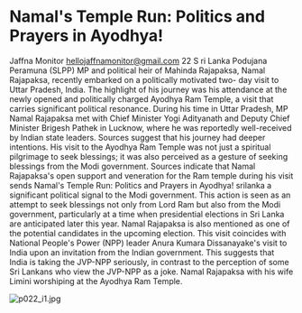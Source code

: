 # Namal's Temple Run: Politics and Prayers in Ayodhya!

Jaffna Monitor
hellojaffnamonitor@gmail.com
22
S
ri Lanka Podujana Peramuna 
(SLPP) MP and political heir 
of Mahinda Rajapaksa, Namal 
Rajapaksa, recently embarked 
on a politically motivated two-
day visit to Uttar Pradesh, India. 
The highlight of his journey 
was his attendance at the newly 
opened and politically charged 
Ayodhya Ram Temple, a visit 
that carries significant political 
resonance.
During his time in Uttar Pradesh, 
MP Namal Rajapaksa met with 
Chief Minister Yogi Adityanath 
and Deputy Chief Minister 
Brigesh Pathek in Lucknow, 
where 
he 
was 
reportedly 
well-received by Indian state 
leaders. Sources suggest that his 
journey had deeper intentions. 
His visit to the Ayodhya Ram 
Temple was not just a spiritual 
pilgrimage to seek blessings; it 
was also perceived as a gesture 
of seeking blessings from the 
Modi government.
Sources indicate that Namal 
Rajapaksa's 
open 
support 
and veneration for the Ram 
temple during his visit sends 
Namal's Temple Run: 
Politics and Prayers in Ayodhya!
srilanka
a significant political signal to the Modi government. This 
action is seen as an attempt to seek blessings not only from 
Lord Ram but also from the Modi government, particularly at 
a time when presidential elections in Sri Lanka are anticipated 
later this year. Namal Rajapaksa is also mentioned as one of 
the potential candidates in the upcoming election.
This visit coincides with National People's Power (NPP) 
leader Anura Kumara Dissanayake's visit to India upon an 
invitation from the Indian government. This suggests that 
India is taking the JVP-NPP seriously, in contrast to the 
perception of some Sri Lankans who view the JVP-NPP as a 
joke.
Namal Rajapaksa with his wife Limini  worshiping at the Ayodhya Ram Temple.

![p022_i1.jpg](images_out/006_namals_temple_run_politics_and_prayers_in_ayodhya/p022_i1.jpg)

